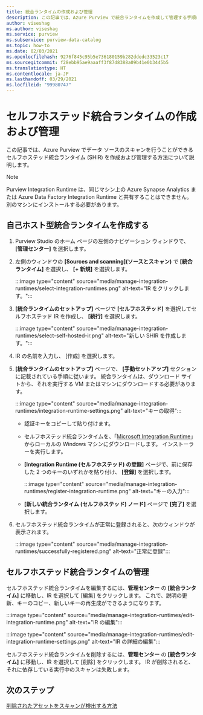 ```yaml
---
title: 統合ランタイムの作成および管理
description: この記事では、Azure Purview で統合ランタイムを作成して管理する手順について説明します。
author: viseshag
ms.author: viseshag
ms.service: purview
ms.subservice: purview-data-catalog
ms.topic: how-to
ms.date: 02/03/2021
ms.openlocfilehash: 9276f845c95b5e736180159b282ddedc33523c17
ms.sourcegitcommit: f28ebb95ae9aaaff3f87d8388a09b41e0b3445b5
ms.translationtype: HT
ms.contentlocale: ja-JP
ms.lasthandoff: 03/29/2021
ms.locfileid: "99980747"
---
```

# <a name="create-and-manage-a-self-hosted-integration-runtime"></a>セルフホステッド統合ランタイムの作成および管理

この記事では、Azure Purview でデータ ソースのスキャンを行うことができるセルフホステッド統合ランタイム (SHIR) を作成および管理する方法について説明します。

> [!NOTE]
> Purview Integration Runtime は、同じマシン上の Azure Synapse Analytics または Azure Data Factory Integration Runtime と共有することはできません。 別のマシンにインストールする必要があります。

## <a name="create-a-self-hosted-integration-runtime"></a>自己ホスト型統合ランタイムを作成する

1. Purview Studio のホーム ページの左側のナビゲーション ウィンドウで、 **[管理センター]** を選択します。

2. 左側のウィンドウの **[Sources and scanning]\(ソースとスキャン\)** で **[統合ランタイム]** を選択し、 **[+ 新規]** を選択します。

   :::image type="content" source="media/manage-integration-runtimes/select-integration-runtimes.png" alt-text="IR をクリックします。":::

3. **[統合ランタイムのセットアップ]** ページで **[セルフホステッド]** を選択してセルフホステッド IR を作成し、 **[続行]** を選択します。

   :::image type="content" source="media/manage-integration-runtimes/select-self-hosted-ir.png" alt-text="新しい SHIR を作成します。":::

4. IR の名前を入力し、 [作成] を選択します。

5. **[統合ランタイムのセットアップ]** ページで、 **[手動セットアップ]** セクションに記載されている手順に従います。 統合ランタイムは、ダウンロード サイトから、それを実行する VM またはマシンにダウンロードする必要があります。

   :::image type="content" source="media/manage-integration-runtimes/integration-runtime-settings.png" alt-text="キーの取得":::

   - 認証キーをコピーして貼り付けます。

   - セルフホステッド統合ランタイムを、「[Microsoft Integration Runtime](https://www.microsoft.com/download/details.aspx?id=39717)」からローカルの Windows マシンにダウンロードします。 インストーラーを実行します。

   - **[Integration Runtime (セルフホステッド) の登録]** ページで、前に保存した 2 つのキーのいずれかを貼り付け、 **[登録]** を選択します。

     :::image type="content" source="media/manage-integration-runtimes/register-integration-runtime.png" alt-text="キーの入力":::

   - **[新しい統合ランタイム (セルフホステッド) ノード]** ページで **[完了]** を選択します。

6. セルフホステッド統合ランタイムが正常に登録されると、次のウィンドウが表示されます。

   :::image type="content" source="media/manage-integration-runtimes/successfully-registered.png" alt-text="正常に登録":::

## <a name="manage-a-self-hosted-integration-runtime"></a>セルフホステッド統合ランタイムの管理

セルフホステッド統合ランタイムを編集するには、**管理センター** の **[統合ランタイム]** に移動し、IR を選択して [編集] をクリックします。 これで、説明の更新、キーのコピー、新しいキーの再生成ができるようになります。

:::image type="content" source="media/manage-integration-runtimes/edit-integration-runtime.png" alt-text="IR の編集":::

:::image type="content" source="media/manage-integration-runtimes/edit-integration-runtime-settings.png" alt-text="IR の詳細の編集":::

セルフホステッド統合ランタイムを削除するには、**管理センター** の **[統合ランタイム]** に移動し、IR を選択して [削除] をクリックします。 IR が削除されると、それに依存している実行中のスキャンは失敗します。

## <a name="next-steps"></a>次のステップ

[削除されたアセットをスキャンが検出する方法](concept-detect-deleted-assets.md)
